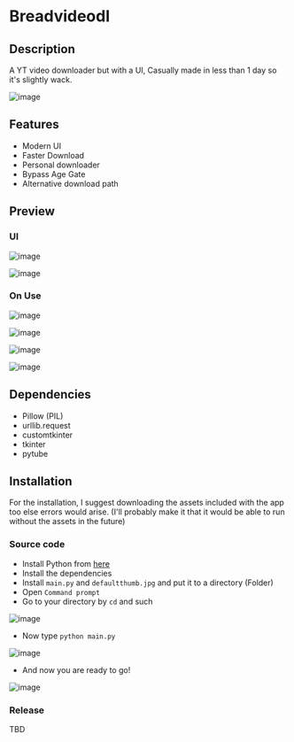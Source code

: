 # Breadvideodl

## Description
A YT video downloader but with a UI, Casually made in less than 1 day so it's slightly wack.

![image](https://user-images.githubusercontent.com/94969176/206842411-1f57f48e-02dc-4351-8399-a70ebb550258.png)

## Features
- Modern UI
- Faster Download
- Personal downloader
- Bypass Age Gate
- Alternative download path

## Preview
### UI
![image](https://user-images.githubusercontent.com/94969176/206842412-6c3922a7-11e5-4981-851b-5c2b03d96613.png)

![image](https://user-images.githubusercontent.com/94969176/206842414-dce0b30d-ed0f-4c39-8910-312fcb094bea.png)

### On Use
![image](https://user-images.githubusercontent.com/94969176/206851273-8cf003e1-6855-4bd7-ad12-94dcb8837551.png)

![image](https://user-images.githubusercontent.com/94969176/206851286-ebc2ec6c-2a71-4225-959b-b1cb160bc4c2.png)

![image](https://user-images.githubusercontent.com/94969176/206851270-6f646da8-9975-4104-ac0d-f47ce9d94cd8.png)

![image](https://user-images.githubusercontent.com/94969176/206851293-bde60a64-db6a-44e4-a735-0668bd13609c.png)

## Dependencies
- Pillow (PIL)
- urllib.request
- customtkinter
- tkinter
- pytube

## Installation
For the installation, I suggest downloading the assets included with the app too else errors would arise. (I'll probably make it that it would be able to run without the assets in the future)

### Source code
- Install Python from [here](https://www.python.org/downloads/)
- Install the dependencies
- Install `main.py` and `defaultthumb.jpg` and put it to a directory (Folder)
- Open `Command prompt`
- Go to your directory by `cd` and such

![image](https://user-images.githubusercontent.com/94969176/206851545-d42b2617-d726-4f53-8ebb-a13672dff883.png)
- Now type `python main.py`

![image](https://user-images.githubusercontent.com/94969176/206851576-611eeab1-92ca-487b-8c58-07a178126f2a.png)
- And now you are ready to go!

![image](https://user-images.githubusercontent.com/94969176/206851601-a116dee7-2707-411b-9033-e7eaef796909.png)

### Release
TBD
